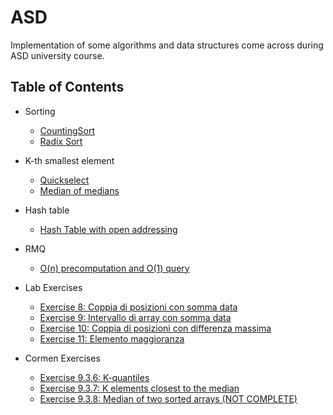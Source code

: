 # ASD
Implementation of some algorithms and data structures come across during ASD university course.

## Table of Contents

- Sorting
    - [CountingSort](https://github.com/alemini18/ASD/tree/main/sort/counting.hpp)
    - [Radix Sort](https://github.com/alemini18/ASD/blob/main/sort/radix.hpp)

- K-th smallest element
    - [Quickselect](https://github.com/alemini18/ASD/blob/main/kth_element/quickselect.hpp)
    - [Median of medians](https://github.com/alemini18/ASD/blob/main/kth_element/median.hpp)

- Hash table
    - [Hash Table with open addressing](https://github.com/alemini18/ASD/blob/main/hash_table/hao.hpp)

- RMQ
    - [O(n) precomputation and O(1) query](https://github.com/alemini18/ASD/tree/main/rmq)

- Lab Exercises
    - [Exercise 8: Coppia di posizioni con somma data](https://github.com/alemini18/asd/tree/main/nostars/es8.cpp)
    - [Exercise 9: Intervallo di array con somma data](https://github.com/alemini18/asd/tree/main/nostars/es9.cpp)
    - [Exercise 10: Coppia di posizioni con differenza massima](https://github.com/alemini18/asd/tree/main/nostars/es10.cpp)
    - [Exercise 11: Elemento maggioranza](https://github.com/alemini18/asd/tree/main/nostars/es11.cpp)

- Cormen Exercises
    - [Exercise 9.3.6: K-quantiles](https://github.com/alemini18/ASD/blob/main/cormen/es936.cpp)
    - [Exercise 9.3.7: K elements closest to the median](https://github.com/alemini18/ASD/blob/main/cormen/es937.cpp)
    - [Exercise 9.3.8: Median of two sorted arrays (NOT COMPLETE)](https://github.com/alemini18/ASD/blob/main/cormen/es938.cpp)
